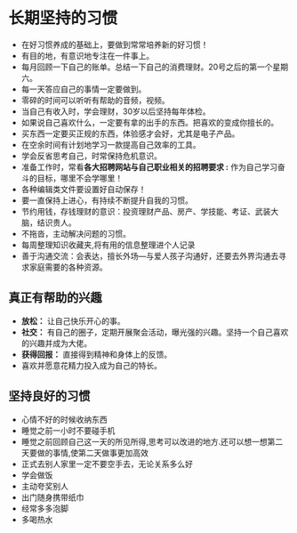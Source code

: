 # 长期坚持的习惯

- 在好习惯养成的基础上，要做到常常培养新的好习惯！
- 有目的地，有意识地专注在一件事上。
- 每月回顾一下自己的账单。总结一下自己的消费理财。20号之后的第一个星期六。
- 每一天答应自己的事情一定要做到。
- 零碎的时间可以听听有帮助的音频，视频。
- 当自己有收入时，学会理财，30岁以后坚持每年体检。
- 如果说自己喜欢什么，一定要有拿的出手的东西。把喜欢的变成你擅长的。
- 买东西一定要买正规的东西，体验感才会好，尤其是电子产品。
- 在空余时间有计划地学习一款提高自己效率的工具。
- 学会反省思考自己，时常保持危机意识。
- 准备工作时，常看**各大招聘网站与自己职业相关的招聘要求 :** 作为自己学习奋斗的目标，哪里不会学哪里！
- 各种编辑类文件要设置好自动保存！
- 要一直保持上进心，有持续不断提升自我的习惯。
- 节约用钱，存钱理财的意识：投资理财产品、房产、学技能、考证、武装大脑，结识贵人。
- 不拖沓，主动解决问题的习惯。
- 每周整理知识收藏夹,将有用的信息整理进个人记录
- 善于沟通交流：会表达，擅长外场—与爱人孩子沟通好，还要去外界沟通去寻求家庭需要的各种资源。

## 真正有帮助的兴趣

- **放松：** 让自己快乐开心的事。
- **社交：** 有自己的圈子，定期开展聚会活动，曝光强的兴趣。坚持一个自己喜欢的兴趣并成为大佬。
- **获得回报：** 直接得到精神和身体上的反馈。
- 喜欢并愿意花精力投入成为自己的特长。

## 坚持良好的习惯

- 心情不好的时候收纳东西
- 睡觉之前一小时不要碰手机
- 睡觉之前回顾自己这一天的所见所得,思考可以改进的地方.还可以想一想第二天要做的事情,使第二天做事更加高效
- 正式去别人家里一定不要空手去，无论关系多么好
- 学会做饭
- 主动夸奖别人
- 出门随身携带纸巾
- 经常多多泡脚
- 多喝热水
